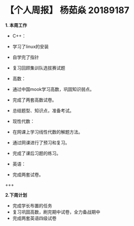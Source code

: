 # 【个人周报】 杨茹焱 20189187

**1. 本周工作**
* C++：
* 学习了linux的安装
* 自学完了指针
* 复习回顾集训队选拔赛试题

* 高数：
* 通过中国mook学习高数，巩固知识弱点。
* 完成了两套高数试卷。
* 总结题型、知识点，准备考试。

* 现性代数：
* 在网课上学习线性代数的解题方法。
* 通过网课进行了预习和复习。
* 完成了课后习题的练习。

* 英语：
* 完成两套试卷。


+++

**2.下周计划**
* 完成学长布置的任务
* 复习巩固高数，刷完期中试卷，全力备战期中
* 完成两套英语四级试卷
